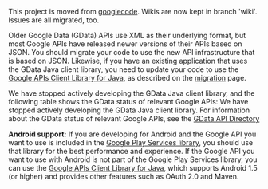 This project is moved from
[googlecode](https://code.google.com/p/gdata-java-client/). Wikis are now kept in branch 'wiki'.
Issues are all migrated, too.

Older Google Data (GData) APIs use XML as their underlying format, but most Google APIs have released newer versions of their APIs based on JSON. You should migrate your code to use the new API infrastructure that is based on JSON. Likewise, if you have an existing application that uses the GData Java client library, you need to update your code to use the [Google APIs Client Library for Java](https://github.com/google/google-api-java-client), as described on the [migration](https://github.com/google/gdata-java-client/blob/wiki/MigratingToGoogleApiJavaClient.md) page.

We have stopped actively developing the GData Java client library, and the following table shows the GData status of relevant Google APIs:
We have stopped actively developing the GData Java client library. For
information about the GData status of relevant Google APIs, see the [GData API
Directory](https://developers.google.com/gdata/docs/directory)

**Android support:**
If you are developing for Android and the Google API you want to use is included in the [Google Play Services library](https://developer.android.com/google/play-services/index.html), you should use that library for the best performance and experience. If the Google API you want to use with Android is not part of the Google Play Services library, you can use the [Google APIs Client Library for Java](https://github.com/google/google-api-java-client), which supports Android 1.5 (or higher) and provides other features such as OAuth 2.0 and Maven.
